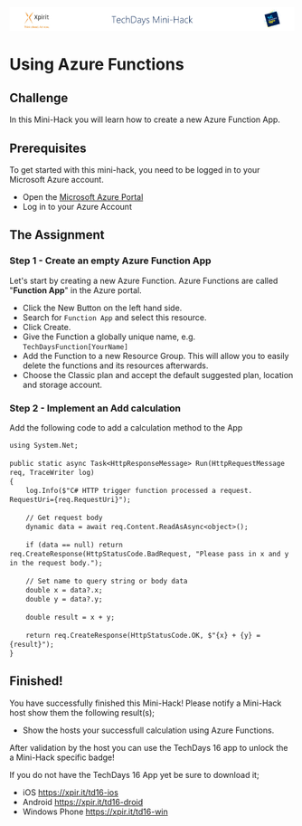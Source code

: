 ![Xpirit TechDays MiniHack Banner](../HackBanner-s.png)
# Using Azure Functions #

## Challenge ##
In this Mini-Hack you will learn how to create a new Azure Function App. 

## Prerequisites
To get started with this mini-hack, you need to be logged in to your Microsoft Azure account.

- Open the [Microsoft Azure Portal](https://potral.azure.com)
- Log in to your Azure Account

## The Assignment ##

### Step 1 - Create an empty Azure Function App ###
Let's start by creating a new Azure Function. Azure Functions are called "**Function App**" in the Azure portal.
- Click the New Button on the left hand side.
- Search for `Function App` and select this resource.
- Click Create.
- Give the Function a globally unique name, e.g. `TechDaysFunction[YourName]`
- Add the Function to a new Resource Group. This will allow you to easily delete the functions and its resources afterwards.
- Choose the Classic plan and accept the default suggested plan, location and storage account.

### Step 2 - Implement an Add calculation ###
Add the following code to add a calculation method to the App

```CSharp
using System.Net;

public static async Task<HttpResponseMessage> Run(HttpRequestMessage req, TraceWriter log)
{
    log.Info($"C# HTTP trigger function processed a request. RequestUri={req.RequestUri}");

    // Get request body
    dynamic data = await req.Content.ReadAsAsync<object>();

    if (data == null) return req.CreateResponse(HttpStatusCode.BadRequest, "Please pass in x and y in the request body.");
    
    // Set name to query string or body data
    double x = data?.x;
    double y = data?.y;
    
    double result = x + y;

    return req.CreateResponse(HttpStatusCode.OK, $"{x} + {y} = {result}");
}
```

## Finished! ##
You have successfully finished this Mini-Hack! Please notify a Mini-Hack host show them the following result(s);

- Show the hosts your successfull calculation using Azure Functions.

After validation by the host you can use the TechDays 16 app to unlock the a Mini-Hack specific badge!

If you do not have the TechDays 16 App yet be sure to download it;
- iOS <https://xpir.it/td16-ios>
- Android <https://xpir.it/td16-droid>
- Windows Phone <https://xpir.it/td16-win>
